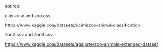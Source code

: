 source:

class.csv and zoo.csv

https://www.kaggle.com/datasets/uciml/zoo-animal-classification

zoo2.csv and zoo3.csv

https://www.kaggle.com/datasets/agajorte/zoo-animals-extended-dataset
